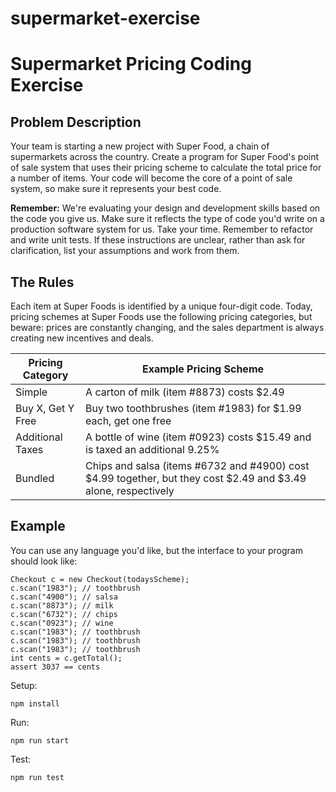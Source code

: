 # supermarket-exercise

 Supermarket Pricing Coding Exercise
===================================

Problem Description
-------------------

Your team is starting a new project with Super Food, a chain of
supermarkets across the country. Create a program for Super Food's point
of sale system that uses their pricing scheme to calculate the total
price for a number of items. Your code will become the core of a point
of sale system, so make sure it represents your best code.

**Remember:** We're evaluating your design and development skills based
on the code you give us. Make sure it reflects the type of code you'd
write on a production software system for us. Take your time. Remember
to refactor and write unit tests. If these instructions are unclear,
rather than ask for clarification, list your assumptions and work from
them.

The Rules
---------

Each item at Super Foods is identified by a unique four-digit code.
Today, pricing schemes at Super Foods use the following pricing
categories, but beware: prices are constantly changing, and the sales
department is always creating new incentives and deals.

| Pricing Category  | Example Pricing Scheme
|-------------------|----------------------------------------------------------------------------------------------------------------
| Simple            | A carton of milk (item #8873) costs $2.49
| Buy X, Get Y Free | Buy two toothbrushes (item #1983) for $1.99 each, get one free
| Additional Taxes  | A bottle of wine (item #0923) costs $15.49 and is taxed an additional 9.25%
| Bundled           | Chips and salsa (items #6732 and #4900) cost $4.99 together, but they cost $2.49 and $3.49 alone, respectively

Example
-------

You can use any language you'd like, but the interface to your program
should look like:

    Checkout c = new Checkout(todaysScheme);
    c.scan("1983"); // toothbrush
    c.scan("4900"); // salsa
    c.scan("8873"); // milk
    c.scan("6732"); // chips
    c.scan("0923"); // wine
    c.scan("1983"); // toothbrush
    c.scan("1983"); // toothbrush
    c.scan("1983"); // toothbrush
    int cents = c.getTotal();
    assert 3037 == cents

Setup: 

```
npm install
```

Run:

```
npm run start
```

Test: 

```
npm run test
```
